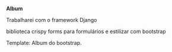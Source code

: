 **Album**

Trabalharei com o framework Django

biblioteca crispy forms para formulários e estilizar com bootstrap

Template: Album do bootstrap.
